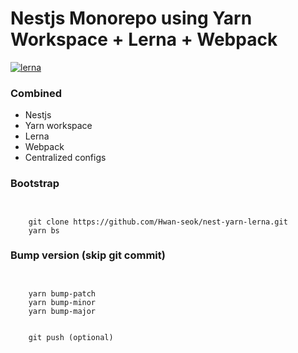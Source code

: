 # Nestjs Monorepo using Yarn Workspace + Lerna + Webpack

[![lerna](https://img.shields.io/badge/maintained%20with-lerna-cc00ff.svg)](https://lerna.js.org/)

### Combined

- Nestjs
- Yarn workspace
- Lerna
- Webpack
- Centralized configs

### Bootstrap

```


    git clone https://github.com/Hwan-seok/nest-yarn-lerna.git
    yarn bs

```

### Bump version (skip git commit)

```


    yarn bump-patch
    yarn bump-minor
    yarn bump-major


    git push (optional)

```
